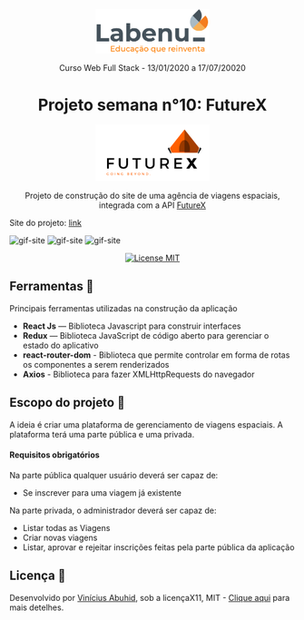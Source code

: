 <p align="center">
<img src="./Labenu.png" alt="slogan Labenu" width="200px">
</p>

<p align="center">Curso Web Full Stack - 13/01/2020 a 17/07/20020</p>


<h1 align="center">
Projeto semana n°10: FutureX
</h1>

<p align="center">
<img src="./src/assets/Logo.PNG" alt="logo FutureX" width="200px">
</p>

<p align="center">Projeto de construção do site de uma agência de viagens espaciais, integrada com a API <a href='https://documenter.getpostman.com/view/7549981/SW14Vd4b?version=latest'>FutureX<a></p>

Site do projeto: [link](https://screeching-care.surge.sh)

<img src="./gif-futurez-user.gif" alt="gif-site"></img>
<img src="./gif-futurex-adm1.gif" alt="gif-site"></img>
<img src="./gif-futurex-adm2.gif" alt="gif-site"></img>

<p align="center">
  <a href="https://opensource.org/licenses/MIT">
    <img src="https://img.shields.io/badge/License-MIT-blue.svg" alt="License MIT">
  </a>
</p>

## Ferramentas :wrench:
Principais ferramentas utilizadas na construção da aplicação

- **React Js** — Biblioteca Javascript para construir interfaces
- **Redux** — Biblioteca JavaScript de código aberto para gerenciar o estado do aplicativo
- **react-router-dom** - Biblioteca que permite controlar em forma de rotas os componentes a serem renderizados
- **Axios** - Biblioteca para fazer XMLHttpRequests do navegador

## Escopo do projeto :pushpin:
A ideia é criar uma plataforma de gerenciamento de viagens espaciais. A plataforma terá uma parte pública e uma privada.

#### Requisitos obrigatórios ####
Na parte pública qualquer usuário deverá ser capaz de:
<ul>
<li> Se inscrever para uma viagem já existente
</ul>
Na parte privada, o administrador deverá ser capaz de:
<ul>
<li> Listar todas as Viagens
<li> Criar novas viagens
<li> Listar, aprovar e rejeitar inscrições feitas pela parte pública da aplicação
</ul>
 
## Licença :page_with_curl:

Desenvolvido por [Vinícius Abuhid](https://github.com/ViniciusAbuhid), sob a licençaX11, MIT - [Clique aqui](https://opensource.org/licenses/MIT) para mais detelhes.

